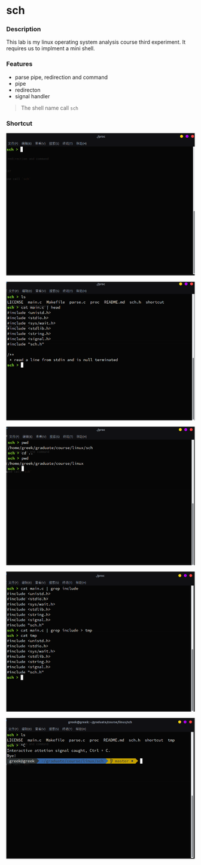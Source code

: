 # sch

### Description

This lab is my linux operating system analysis course third experiment. It requires us to implment a mini shell.

### Features

- parse pipe, redirection and command
- pipe
- redirecton
- signal handler

> The shell name call `sch`

### Shortcut

![The main interface](shortcut/选区_001.png)

![command command](shortcut/选区_002.png)

![chdir command](shortcut/选区_003.png)

![pipe and redirection](shortcut/选区_004.png)

![signal handler](shortcut/选区_005.png)